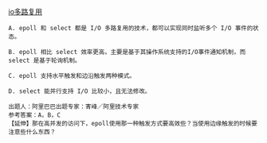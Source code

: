 [io多路复用](https://www.cnblogs.com/aspirant/p/9166944.html)
```
A. epoll 和 select 都是 I/O 多路复用的技术，都可以实现同时监听多个 I/O 事件的状态。

B. epoll 相比 select 效率更高，主要是基于其操作系统支持的I/O事件通知机制，而 select 是基于轮询机制。

C. epoll 支持水平触发和边沿触发两种模式。

D. select 能并行支持 I/O 比较小，且无法修改。

出题人：阿里巴巴出题专家：寈峰／阿里技术专家
参考答案：A，B，C
【延伸】那在高并发的访问下，epoll使用那一种触发方式要高效些？当使用边缘触发的时候要注意些什么东西？
```